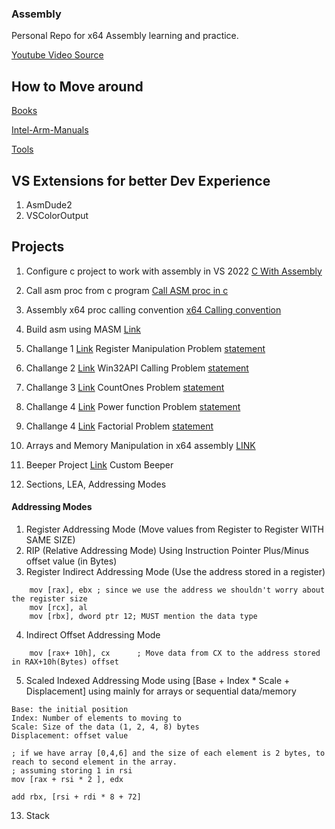 ### Assembly
Personal Repo for x64 Assembly learning and practice.

[Youtube Video Source](https://www.youtube.com/watch?v=nGivmJMlBH8)

## How to Move around 

[Books](Books/)

[Intel-Arm-Manuals](Manuals/)

[Tools](Tools/)

## VS Extensions for better Dev Experience 
1. AsmDude2
2. VSColorOutput

## Projects 

1. Configure c project to work with assembly in VS 2022
[C With Assembly](Projects/VS-ASM-TEMPLATE/Assembly%20Project.zip)

2. Call asm proc from c program
[Call ASM proc in c](Projects/AsmBasic/)

3. Assembly x64 proc calling convention
[x64 Calling convention](Projects/x64%20Calling%20Convention/)

4. Build asm using MASM
[Link](Projects/build-asm-using-masm/)

5. Challange 1 [Link](Projects/Challenge_01/) Register Manipulation Problem [statement](/Projects/Challenges.txt)

6. Challange 2 [Link](Projects/Challenge_02/) Win32API Calling Problem [statement](/Projects/Challenges.txt)

7. Challange 3 [Link](Projects/Challenge_03/) CountOnes Problem [statement](/Projects/Challenges.txt)

8. Challange 4 [Link](Projects/Challenge_04/) Power function Problem [statement](/Projects/Challenges.txt)

9. Challange 4 [Link](Projects/Challenge_05/) Factorial Problem [statement](/Projects/Challenges.txt)

10. Arrays and Memory Manipulation in x64 assembly [LINK](/Projects/Arrays)

11. Beeper Project [Link](Projects/Beeper/) Custom Beeper 

12. Sections, LEA, Addressing Modes

#### Addressing Modes
1. Register Addressing Mode (Move values from Register to Register WITH SAME SIZE)
2. RIP (Relative Addressing Mode) Using Instruction Pointer Plus/Minus offset value (in Bytes)
3. Register Indirect Addressing Mode (Use the address stored in a register)
```
    mov [rax], ebx ; since we use the address we shouldn't worry about the register size
    mov [rcx], al
    mov [rbx], dword ptr 12; MUST mention the data type

```
4. Indirect Offset Addressing Mode 
```
    mov [rax+ 10h], cx      ; Move data from CX to the address stored in RAX+10h(Bytes) offset 
```
5. Scaled Indexed Addressing Mode using [Base + Index * Scale + Displacement] using mainly for arrays or sequential data/memory
```
Base: the initial position
Index: Number of elements to moving to
Scale: Size of the data (1, 2, 4, 8) bytes
Displacement: offset value

; if we have array [0,4,6] and the size of each element is 2 bytes, to reach to second element in the array.
; assuming storing 1 in rsi
mov [rax + rsi * 2 ], edx   

add rbx, [rsi + rdi * 8 + 72]
```

13. Stack

